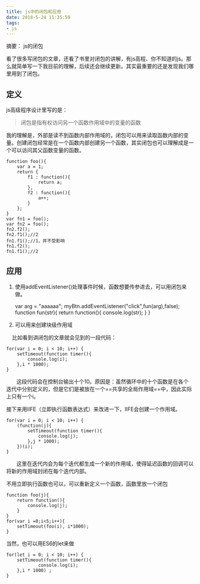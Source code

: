 ```yaml
---
title: js中的闭包和应用
date: 2018-5-24 11:35:59
tags:
- js
---
```

摘要：
js的闭包
<!--more-->


看了很多写闭包的文章，还看了书里对闭包的讲解，有js高程、你不知道的js。那么就简单写一下我目前的理解，后续还会继续更新。其实最重要的还是发现我们哪里用到了闭包。

## 定义

js高级程序设计里写的是：
> 闭包是指有权访问另一个函数作用域中的变量的函数

我的理解是，外部是读不到函数内部作用域的，闭包可以用来读取函数内部的变量。创建闭包经常是在一个函数内部创建另一个函数，其实闭包也可以理解成是一个可以访问其父函数变量的函数。


    function foo(){
        var a = 1;
        return {
            f1 : function(){
                return a;
            },
            f2 : function(){
                a++;
            }
        };
    }
    var fn1 = foo();
    var fn2 = foo();
    fn2.f2();
    fn2.f1();//2
    fn1.f1();//1，并不受影响
    fn1.f2();
    fn1.f1();//2



## 应用

1. 使用addEventListener()处理事件时候，函数想要传参进去，可以用闭包来做。


    var arg = "aaaaaa";
    myBtn.addEventListener("click",fun(arg),false);
    function fun(str){
        return function(){
            console.log(str);
        }
    }


2. 可以用来创建块级作用域

&nbsp;&nbsp;&nbsp;&nbsp;比如看到讲闭包的文章就会见到的一段代码：
   
   

    for(var i = 0; i < 10; i++) {
        setTimeout(function timer(){ 
            console.log(i);
        },i * 1000);
    }

&nbsp;&nbsp;&nbsp;&nbsp;&nbsp;&nbsp;&nbsp;这段代码会在控制台输出十个10。原因是：虽然循环中的十个函数是在各个迭代中分别定义的，但是它们是被放在一个==共享的全局作用域==中，因此实际上只有一个i。

接下来用IIFE（立即执行函数表达式）来改进一下，IIFE会创建一个作用域。


    for(var i = 0; i < 10; i++) {
        (function(j){
            setTimeout(function timer(){
                console.log(j);
            },j * 1000);
        })(i);
    }


&nbsp;&nbsp;&nbsp;&nbsp;&nbsp;&nbsp;&nbsp;这里在迭代内会为每个迭代都生成一个新的作用域，使得延迟函数的回调可以将新的作用域封闭在每个迭代内部。

不用立即执行函数也可以，可以重新定义一个函数，函数里放一个闭包


    function foo(j){
        return function(){
            console.log(j);
        }
    }
    for(var i =0;i<5;i++){
        setTimeout(foo(i), i*1000);
    }


当然，也可以用ES6的let来做

    for(let i = 0; i < 10; i++) {
        setTimeout(function timer(){ 
                console.log(i);
        },i * 1000) ;
    }




